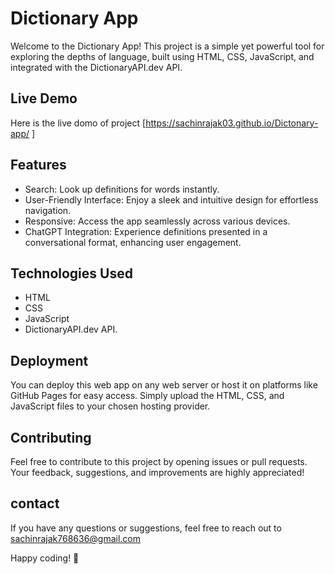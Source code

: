 
# Dictionary App

Welcome to the Dictionary App! This project is a simple yet powerful tool for exploring the depths of language, built using HTML, CSS, JavaScript, and integrated with the DictionaryAPI.dev API.
## Live Demo

Here is the live domo of project      [https://sachinrajak03.github.io/Dictonary-app/ ]



## Features
- Search: Look up definitions for words instantly.
- User-Friendly Interface: Enjoy a sleek and intuitive design for effortless navigation.
- Responsive: Access the app seamlessly across various devices.
- ChatGPT Integration: Experience definitions presented in a conversational format, enhancing user engagement.
## Technologies Used
- HTML
- CSS
- JavaScript
- DictionaryAPI.dev API.
  
## Deployment

You can deploy this web app on any web server or host it on platforms like GitHub Pages for easy access. Simply upload the HTML, CSS, and JavaScript files to your chosen hosting provider.
## Contributing

Feel free to contribute to this project by opening issues or pull requests. Your feedback, suggestions, and improvements are highly appreciated!
## contact

If you have any questions or suggestions, feel free to reach out to sachinrajak768636@gmail.com

Happy coding! 🚀
